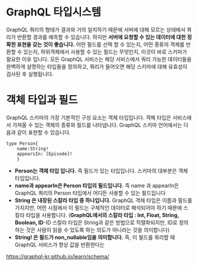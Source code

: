 GraphQL 타입시스템
=
GraphQL 쿼리의 형태가 결과와 거의 일치하기 때문에 서버에 대해 모르는 상태에서 쿼리가 반환할 경과를 예측할 수 있습니다. 하지만 **서버에 요청할 수 있는 데이터에 대한 정확한 표현을 갖는 것이 좋습니다.** 어떤 필드를 선택 할 수 있는지, 어떤 종류의 객체를 반환할 수 있는지, 하위객체에서 사용할 수 있는 필드는 무엇인지, 이것이 바로 스키마가 필요한 이유 입니다.
모든 GraphQL 서비스는 해당 서비스에서 쿼리 가능한 데이터들을 완벽하게 설명하는 타입들을 정의하고, 쿼리가 들어오면 해당 스키마에 대해 유효성이 검사된 후 실행됩니다.

객체 타입과 필드
=
GraphQL 스키마의 가장 기본적인 구성 요소는 객체 타입입니다. 객체 타입은 서비스에서 가져올 수 있는 객체의 종류와 필드를 나타냅니다. GraphQL 스키마 언어에서는 다음과 같이 표현할 수 있습니다.
~~~
type Person{
	name:String!
	appearsIn: [Episode]!
	}
~~~
- **Person는 객체 타입 입니다.** 즉 필드가 있는 타입입니다. 스키마의 대부분은 객체 타입입니다.
- **name과 appearIn은 Person 타입의 필드입니다.** 즉 name 과 appearIn은 GraphQL 쿼리의 Person 타입에서 어디든 사용할 수 있는 필드입니다
- **String 은 내장된 스칼라 타입 중 하나입니다.** GraphQL 객체 타입은 이름과 필드를 가지지만, 어떤 시점에서 이 필드는 구체적인 데이터로 해석되어야 하기 때문에 스칼라 타입을 사용합니다. (**GraphQL에서의 스칼라 타입 : Int, Float, String, Boolean, ID**-ID 스칼라 타입은 String과 같은 방법으로 직렬화되지만, ID로 정의하는 것은 사람이 읽을 수 있도록 하는 의도가 아니라는 것을 의미합니다) 	
- **String! 은 필드가 non_nullable임을 의미합니다.** 즉, 이 필드를 쿼리할 때 GraphQL 서비스가 항상 값을 반환한다는 
	


https://graphql-kr.github.io/learn/schema/
<!--stackedit_data:
eyJoaXN0b3J5IjpbLTE0NjA0NTc3NjMsLTkyNjkzNTU0M119
-->